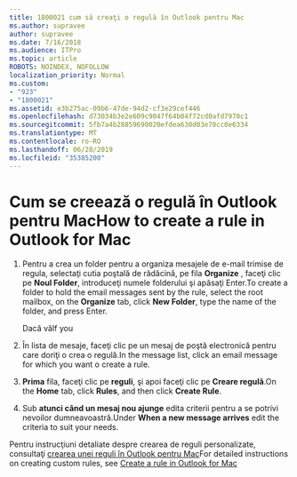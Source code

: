 ```yaml
---
title: 1800021 cum să creaţi o regulă în Outlook pentru Mac
ms.author: supravee
author: supravee
ms.date: 7/16/2018
ms.audience: ITPro
ms.topic: article
ROBOTS: NOINDEX, NOFOLLOW
localization_priority: Normal
ms.custom:
- "923"
- "1800021"
ms.assetid: e3b275ac-09b6-47de-94d2-cf3e29cef446
ms.openlocfilehash: d73034b3e2e609c9047f64b04f72cd0afd7970c1
ms.sourcegitcommit: 5fb7a4b28859690020efdea630d03e70cc0e6334
ms.translationtype: MT
ms.contentlocale: ro-RO
ms.lasthandoff: 06/28/2019
ms.locfileid: "35385200"
---
```

# <a name="how-to-create-a-rule-in-outlook-for-mac"></a><span data-ttu-id="17cb1-102">Cum se creează o regulă în Outlook pentru Mac</span><span class="sxs-lookup"><span data-stu-id="17cb1-102">How to create a rule in Outlook for Mac</span></span>

1. <span data-ttu-id="17cb1-103">Pentru a crea un folder pentru a organiza mesajele de e-mail trimise de regula, selectaţi cutia poştală de rădăcină, pe fila **Organize** , faceţi clic pe **Noul Folder**, introduceţi numele folderului şi apăsaţi Enter.</span><span class="sxs-lookup"><span data-stu-id="17cb1-103">To create a folder to hold the email messages sent by the rule, select the root mailbox, on the **Organize** tab, click **New Folder**, type the name of the folder, and press Enter.</span></span>

    <span data-ttu-id="17cb1-104">Dacă vă</span><span class="sxs-lookup"><span data-stu-id="17cb1-104">If you</span></span> 

2. <span data-ttu-id="17cb1-105">În lista de mesaje, faceţi clic pe un mesaj de poştă electronică pentru care doriţi o crea o regulă.</span><span class="sxs-lookup"><span data-stu-id="17cb1-105">In the message list, click an email message for which you want o create a rule.</span></span>

3. <span data-ttu-id="17cb1-106">**Prima** fila, faceţi clic pe **reguli**, şi apoi faceţi clic pe **Creare regulă**.</span><span class="sxs-lookup"><span data-stu-id="17cb1-106">On the **Home** tab, click **Rules**, and then click **Create Rule**.</span></span>

4. <span data-ttu-id="17cb1-107">Sub **atunci când un mesaj nou ajunge** edita criterii pentru a se potrivi nevoilor dumneavoastră.</span><span class="sxs-lookup"><span data-stu-id="17cb1-107">Under **When a new message arrives** edit the criteria to suit your needs.</span></span> 

<span data-ttu-id="17cb1-108">Pentru instrucţiuni detaliate despre crearea de reguli personalizate, consultaţi [crearea unei reguli în Outlook pentru Mac](https://aka.ms/AA1uy0v)</span><span class="sxs-lookup"><span data-stu-id="17cb1-108">For detailed instructions on creating custom rules, see [Create a rule in Outlook for Mac](https://aka.ms/AA1uy0v)</span></span>
  